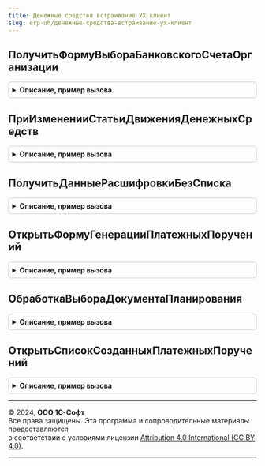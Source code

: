 ```yaml
---
title: Денежные средства встраивание УХ клиент
slug: erp-uh/денежные-средства-встраивание-ух-клиент
---
```



## ПолучитьФормуВыбораБанковскогоСчетаОрганизации
<details style="margin: 1em 0; padding: 0.5em; border: 1px solid #ccc; border-radius: 6px;">

<summary style="font-weight: bold; cursor: pointer;">Описание, пример вызова</summary>

```bsl

Функция ПолучитьФормуВыбораБанковскогоСчетаОрганизации(Параметры, Владелец) Экспорт
```

Пример вызова
```bsl
Результат = ДенежныеСредстваВстраиваниеУХКлиент.ПолучитьФормуВыбораБанковскогоСчетаОрганизации(Параметры, Владелец) 
```
</details>

## ПриИзмененииСтатьиДвиженияДенежныхСредств
<details style="margin: 1em 0; padding: 0.5em; border: 1px solid #ccc; border-radius: 6px;">

<summary style="font-weight: bold; cursor: pointer;">Описание, пример вызова</summary>

```bsl

Процедура ПриИзмененииСтатьиДвиженияДенежныхСредств(Форма, Элемент, ПостфиксАналитик = "") Экспорт
```

Пример вызова
```bsl
ДенежныеСредстваВстраиваниеУХКлиент.ПриИзмененииСтатьиДвиженияДенежныхСредств(Форма, Элемент, ПостфиксАналитик);
```
</details>

## ПолучитьДанныеРасшифровкиБезСписка
<details style="margin: 1em 0; padding: 0.5em; border: 1px solid #ccc; border-radius: 6px;">

<summary style="font-weight: bold; cursor: pointer;">Описание, пример вызова</summary>

```bsl

// Возвращает данные аналитик, когда они заданы без разбиения в форме ФормаВход.
Функция ПолучитьДанныеРасшифровкиБезСписка(ФормаВход) Экспорт
```

Пример вызова
```bsl
Результат = ДенежныеСредстваВстраиваниеУХКлиент.ПолучитьДанныеРасшифровкиБезСписка(ФормаВход) 
```
</details>

## ОткрытьФормуГенерацииПлатежныхПоручений
<details style="margin: 1em 0; padding: 0.5em; border: 1px solid #ccc; border-radius: 6px;">

<summary style="font-weight: bold; cursor: pointer;">Описание, пример вызова</summary>

```bsl

Процедура ОткрытьФормуГенерацииПлатежныхПоручений(Параметры, Владелец) Экспорт
```

Пример вызова
```bsl
ДенежныеСредстваВстраиваниеУХКлиент.ОткрытьФормуГенерацииПлатежныхПоручений(Параметры, Владелец) 
```
</details>

## ОбработкаВыбораДокументаПланирования
<details style="margin: 1em 0; padding: 0.5em; border: 1px solid #ccc; border-radius: 6px;">

<summary style="font-weight: bold; cursor: pointer;">Описание, пример вызова</summary>

```bsl

Процедура ОбработкаВыбораДокументаПланирования(Форма, Элемент, ВыбранноеЗначение, СтандартнаяОбработка) Экспорт
```

Пример вызова
```bsl
ДенежныеСредстваВстраиваниеУХКлиент.ОбработкаВыбораДокументаПланирования(Форма, Элемент, ВыбранноеЗначение, СтандартнаяОбработка) 
```
</details>

## ОткрытьСписокСозданныхПлатежныхПоручений
<details style="margin: 1em 0; padding: 0.5em; border: 1px solid #ccc; border-radius: 6px;">

<summary style="font-weight: bold; cursor: pointer;">Описание, пример вызова</summary>

```bsl

// Процедура отображает список созданных платежных поручений
Процедура ОткрытьСписокСозданныхПлатежныхПоручений(Форма, Отбор, СписокСозданныхДокументов) Экспорт
```

Пример вызова
```bsl
ДенежныеСредстваВстраиваниеУХКлиент.ОткрытьСписокСозданныхПлатежныхПоручений(Форма, Отбор, СписокСозданныхДокументов) 
```
</details>

---

© 2024, **ООО 1С-Софт**  
Все права защищены. Эта программа и сопроводительные материалы предоставляются  
в соответствии с условиями лицензии [Attribution 4.0 International (CC BY 4.0)](https://creativecommons.org/licenses/by/4.0/legalcode).

---
